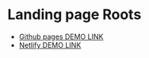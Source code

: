 # Landing page Roots

- [Github pages DEMO LINK](https://budnikoleksii.github.io/Roots/)
- [Netlify DEMO LINK](https://joyful-zabaione-cdf5fe.netlify.app/)
